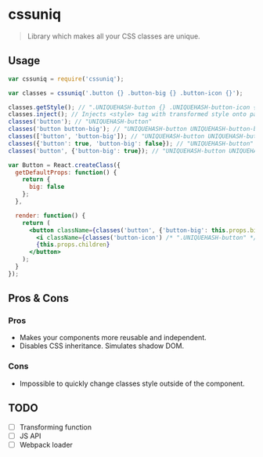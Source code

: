 # cssuniq

> Library which makes all your CSS classes are unique.

## Usage

```jsx
var cssuniq = require('cssuniq');

var classes = cssuniq('.button {} .button-big {} .button-icon {}');

classes.getStyle(); // ".UNIQUEHASH-button {} .UNIQUEHASH-button-icon {}"
classes.inject(); // Injects <style> tag with transformed style onto page
classes('button'); // "UNIQUEHASH-button"
classes('button button-big'); // "UNIQUEHASH-button UNIQUEHASH-button-big"
classes(['button', 'button-big']); // "UNIQUEHASH-button UNIQUEHASH-button-big"
classes({'button': true, 'button-big': false}); // "UNIQUEHASH-button"
classes('button', {'button-big': true}); // "UNIQUEHASH-button UNIQUEHASH-button-big"

var Button = React.createClass({
  getDefaultProps: function() {
    return {
      big: false
    };
  },

  render: function() {
    return (
      <button className={classes('button', {'button-big': this.props.big}) /* ".UNIQUEHASH-button" */}>
        <i className={classes('button-icon') /* ".UNIQUEHASH-button" */} />
        {this.props.children}
      </button>
    );
  }
});
```

## Pros & Cons

### Pros

* Makes your components more reusable and independent.
* Disables CSS inheritance. Simulates shadow DOM.

### Cons

* Impossible to quickly change classes style outside of the component.

## TODO

* [ ] Transforming function
* [ ] JS API
* [ ] Webpack loader

